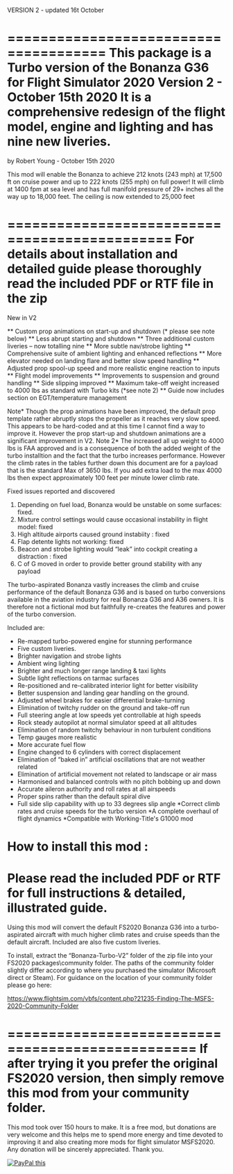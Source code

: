 VERSION 2 - updated 16t October

======================================
This package is a Turbo version of the Bonanza G36
for Flight Simulator 2020 
Version 2 - October 15th 2020
It is a comprehensive redesign of the flight model, 
engine and lighting and has nine new liveries. 
======================================

by Robert Young - October 15th 2020

This mod will enable the Bonanza to achieve 212 knots (243 mph) at 17,500 ft on cruise power and up to 222 knots (255 mph) on full power! It will climb at 1400 fpm at sea level and has full manifold pressure of 29+ inches all the way up to 18,000 feet. The ceiling is now extended to 25,000 feet

==============================================
For details about installation and detailed guide please 
thoroughly read the included PDF or RTF file in the zip
==============================================

New in V2

** Custom prop animations on start-up and shutdown (* please see note below)
** Less abrupt starting and shutdown
** Three additional custom liveries – now totalling nine
** More subtle nav/strobe lighting 
** Comprehensive suite of ambient lighting and enhanced reflections
** More elevator needed on landing flare and better slow speed handling
** Adjusted prop spool-up speed and more realistic engine reaction to inputs
** Flight model improvements
** Improvements to suspension and ground handling
** Side slipping improved
** Maximum take-off weight increased to 4000 lbs as standard with Turbo kits (*see note 2)
** Guide now includes section on EGT/temperature management

Note* Though the prop animations have been improved, the default prop template rather abruptly stops the propeller as it reaches very slow speed. This appears to be hard-coded and at this time I cannot find a way to improve it. However the prop start-up and shutdown animations are a significant improvement in V2.
Note 2* The increased all up weight to 4000 lbs is FAA approved and is a consequence of both the added weight of the turbo installtion and the fact that the turbo increases performance. However the climb rates in the tables further down this document are for a payload that is the standard Max of 3650 lbs. If you add extra load to the max 4000 lbs then expect approximately 100 feet per minute lower climb rate.

Fixed issues reported and discovered
1. Depending on fuel load, Bonanza would be unstable on some surfaces: fixed.
2. Mixture control settings would cause occasional instability in flight model: fixed
3. High altitude airports caused ground instabiity : fixed
4. Flap detente lights not working: fixed
5. Beacon and strobe lighting would “leak” into cockpit creating a distraction : fixed
6. C of G moved in order to provide better ground stability with any payload


The turbo-aspirated Bonanza vastly increases the climb and cruise performance of the default Bonanza G36 and is based on turbo conversions available in the aviation industry for real Bonanza G36 and A36 owners. It is therefore not a fictional mod but faithfully re-creates the features and power of the turbo conversion.

Included are:

* Re-mapped turbo-powered engine for stunning performance
* Five custom liveries.
* Brighter navigation and strobe lights
* Ambient wing lighting
* Brighter and much longer range landing & taxi lights
* Subtle light reflections on tarmac surfaces
* Re-positioned and re-calibrated interior light for better visibility
* Better suspension and landing gear handling on the ground.
* Adjusted wheel brakes for easier differential brake-turning
* Elimination of twitchy rudder on the ground and take-off run
* Full steering angle at low speeds yet controllable at high speeds
* Rock steady autopilot at normal simulator speed at all altitudes
* Elimination of random twitchy behaviour in non turbulent conditions
* Temp gauges more realistic
* More accurate fuel flow
* Engine changed to 6 cylinders with correct displacement
* Elimination of “baked in” artificial oscillations that are not weather related
* Elimination of artificial movement not related to landscape or air mass
* Harmonised and balanced controls with no pitch bobbing up and down
* Accurate aileron authority and roll rates at all airspeeds
* Proper spins rather than the default spiral dive
* Full side slip capability with up to 33 degrees slip angle
*Correct climb rates and cruise speeds for the turbo version
*A complete overhaul of flight dynamics
*Compatible with Working-Title's G1000 mod

How to install this mod :
==================================
Please read the included PDF or RTF for
full instructions & detailed, illustrated guide.
==================================

Using this mod will convert the default FS2020 Bonanza G36 into a turbo-aspirated aircraft with much higher climb rates and cruise speeds than the default aircraft. Included are also five custom liveries.

To install, extract the “Bonanza-Turbo-V2” folder of the zip file into your FS2020 packages\community folder. The paths  of the community folder slightly differ according to where you purchased the simulator (Microsoft direct or Steam). For guidance on the location of your community folder please go here:

https://www.flightsim.com/vbfs/content.php?21235-Finding-The-MSFS-2020-Community-Folder

=================================================
If after trying it you prefer the original FS2020 version, 
then simply remove this mod from your community folder.
=================================================

This mod took over 150 hours to make. It is a free mod, but donations are very welcome
and this helps me to spend more energy and time devoted to improving it and also creating
more mods for flight simulator MSFS2020. Any donation will be sincerely appreciated. Thank you.

<a href="https://www.paypal.com/cgi-bin/webscr?cmd=_donations&business=XMBLBU72YLFMA&currency_code=GBP">
<img src="https://www.paypalobjects.com/en_US/GB/i/btn/btn_donateCC_LG.gif" alt="PayPal this" 
title="PayPal – The safer, easier way to pay online!" border="0" />
</a>

